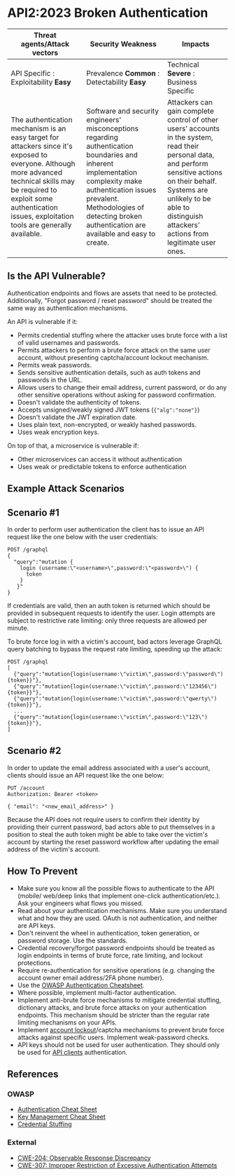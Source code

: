 # API2:2023 Broken Authentication

| Threat agents/Attack vectors | Security Weakness | Impacts |
| - | - | - |
| API Specific : Exploitability **Easy** | Prevalence **Common** : Detectability **Easy** | Technical **Severe** : Business Specific |
| The authentication mechanism is an easy target for attackers since it's exposed to everyone. Although more advanced technical skills may be required to exploit some authentication issues, exploitation tools are generally available. | Software and security engineers’ misconceptions regarding authentication boundaries and inherent implementation complexity make authentication issues prevalent. Methodologies of detecting broken authentication are available and easy to create. | Attackers can gain complete control of other users’ accounts in the system, read their personal data, and perform sensitive actions on their behalf. Systems are unlikely to be able to distinguish attackers’ actions from legitimate user ones. |

## Is the API Vulnerable?

Authentication endpoints and flows are assets that need to be protected.
Additionally, "Forgot password / reset password" should be treated the same way
as authentication mechanisms.

An API is vulnerable if it:

* Permits credential stuffing where the attacker uses brute force with a list
  of valid usernames and passwords.
* Permits attackers to perform a brute force attack on the same user account,
  without presenting captcha/account lockout mechanism.
* Permits weak passwords.
* Sends sensitive authentication details, such as auth tokens and passwords in
  the URL.
* Allows users to change their email address, current password, or do any other
  sensitive operations without asking for password confirmation.
* Doesn't validate the authenticity of tokens.
* Accepts unsigned/weakly signed JWT tokens (`{"alg":"none"}`)
* Doesn't validate the JWT expiration date.
* Uses plain text, non-encrypted, or weakly hashed passwords.
* Uses weak encryption keys.

On top of that, a microservice is vulnerable if:

* Other microservices can access it without authentication
* Uses weak or predictable tokens to enforce authentication

## Example Attack Scenarios

## Scenario #1

In order to perform user authentication the client has to issue an API request
like the one below with the user credentials:

```
POST /graphql
{
  "query":"mutation {
    login (username:\"<username>\",password:\"<password>\") {
      token
    }
   }"
}
```

If credentials are valid, then an auth token is returned which should be
provided in subsequent requests to identify the user. Login attempts are
subject to restrictive rate limiting: only three requests are allowed per
minute.

To brute force log in with a victim's account, bad actors leverage GraphQL
query batching to bypass the request rate limiting, speeding up the attack:

```
POST /graphql
[
  {"query":"mutation{login(username:\"victim\",password:\"password\"){token}}"},
  {"query":"mutation{login(username:\"victim\",password:\"123456\"){token}}"},
  {"query":"mutation{login(username:\"victim\",password:\"qwerty\"){token}}"},
  ...
  {"query":"mutation{login(username:\"victim\",password:\"123\"){token}}"},
]
```

## Scenario #2

In order to update the email address associated with a user's account, clients
should issue an API request like the one below:

```
PUT /account
Authorization: Bearer <token>

{ "email": "<new_email_address>" }
```

Because the API does not require users to confirm their identity by providing
their current password, bad actors able to put themselves in a position to
steal the auth token might be able to take over the victim's account by starting
the reset password workflow after updating the email address of the victim's
account.

## How To Prevent

* Make sure you know all the possible flows to authenticate to the API
  (mobile/ web/deep links that implement one-click authentication/etc.). Ask
  your engineers what flows you missed.
* Read about your authentication mechanisms. Make sure you understand what and
  how they are used. OAuth is not authentication, and neither are API keys.
* Don't reinvent the wheel in authentication, token generation, or password
  storage. Use the standards.
* Credential recovery/forgot password endpoints should be treated as login
  endpoints in terms of brute force, rate limiting, and lockout protections.
* Require re-authentication for sensitive operations (e.g. changing the account
  owner email address/2FA phone number).
* Use the [OWASP Authentication Cheatsheet][1].
* Where possible, implement multi-factor authentication.
* Implement anti-brute force mechanisms to mitigate credential stuffing,
  dictionary attacks, and brute force attacks on your authentication endpoints.
  This mechanism should be stricter than the regular rate limiting mechanisms
  on your APIs.
* Implement [account lockout][2]/captcha mechanisms to prevent brute force
  attacks against specific users. Implement weak-password checks.
* API keys should not be used for user authentication. They should only be used
  for [API clients][3] authentication.

## References

### OWASP

* [Authentication Cheat Sheet][1]
* [Key Management Cheat Sheet][4]
* [Credential Stuffing][5]

### External

* [CWE-204: Observable Response Discrepancy][6]
* [CWE-307: Improper Restriction of Excessive Authentication Attempts][7]

[1]: https://cheatsheetseries.owasp.org/cheatsheets/Authentication_Cheat_Sheet.html
[2]: https://owasp.org/www-project-web-security-testing-guide/latest/4-Web_Application_Security_Testing/04-Authentication_Testing/03-Testing_for_Weak_Lock_Out_Mechanism(OTG-AUTHN-003)
[3]: https://cloud.google.com/endpoints/docs/openapi/when-why-api-key
[4]: https://cheatsheetseries.owasp.org/cheatsheets/Key_Management_Cheat_Sheet.html
[5]: https://owasp.org/www-community/attacks/Credential_stuffing
[6]: https://cwe.mitre.org/data/definitions/204.html
[7]: https://cwe.mitre.org/data/definitions/307.html
